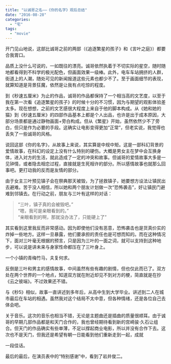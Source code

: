 ```yaml
---
title: "以诚哥之名——《你的名字》观后总结"
date: "2016-08-28"
categories: 
  - "宅"
tags: 
  - "movie"
---
```


开门见山地说，这部比诚哥之前的两部（《追逐繁星的孩子》和《言叶之庭》）都要合我胃口。  

品质上没什么可说的，一如既往的漂亮。诚哥依然执着于不切实际的星空，随时随地都看得到不科学的极光配色，但画面效果一级棒。此外，电车车站拥挤的人群，街道上的人潮，随处可见的新闻报道这些元素也都少不了。至于画面细节的表现，就算知道是背景狂魔，依然是让我有点吃惊的程度。  

到《秒速五厘米》为止的作品，诚哥的作品都保持了一个相当高的文艺度，以至于我在第一次看《追逐繁星的孩子》的时候十分的不习惯，因为与期望的观影体验差太多。现在想想，之前的文艺感很大程度上来自于他的脚本构成。从《她和她的猫》到《秒速五厘米》的四部作品基本上都是个人出品，也许是出于成本原因，大部分场景都是通过静物画面+旁白构成。但从《繁星》开始，虽然依然少不了旁白，但只是作为必要的手段。这确实让电影变得更加“正常”，但老实说，我觉得也丢失了一些诚哥的风格。

说回这部《你的名字》，从故事上来说，其实算是中规中矩。这是一部科幻背景的爱情故事，在科幻的设定上没有什么特别的硬伤。大概是男女主在梦中会互换身体，进入对方的生活，就此造成了一定的冲突和故事。但诚哥的爱情故事大多是一见钟情，或者隐去相恋过程，直接就是生死相许的部分。所以感情故事也就那么回事吧。更打动我的反而是友情的部分。

由于女主三叶预见镇子会在祭典那天被毁，为了拯救镇子，她要想方设法让镇民出去避难。苦于没人相信，所以她和两个朋友计划做一次“恐怖袭击”，好让镇民门避难到邻镇去。在行动之前，朋友与三叶有这样的对话：

> “三叶，镇子真的会被毁吧。”  
> “嗯，我可是亲眼看到的。”  
> “亲眼看到的啊，那就没办法了，只能硬上了”

其实看到这里我反而非常感动。因为即使他们没有恶意，恐怖袭击也是货真价实的炸掉一些地方。这样一旦暴露，他们要承担的责任也是可想而知的。而在这种情况下，面对三叶毫无根据的预言，只是因为三叶的一面之词，就可以支持到这种地步，可以说是讲未来与身家性命都压在了三叶身上。

一个小镇的青梅竹马，夫复何求。

反倒是三叶和男主的感情故事，中间虽然有些有趣的剧情，但也仅此而已了。双方处在两个世界的一个地点，知道双方就在附近却见不到对方的梗，简直就是在抄《云之彼端》。不过效果还不错。

与《秒5》相似，故事一直讲述到多年后，从高中生到大学毕业。讲述到二人在城市最后在车站的相遇。虽然我对这个结局不太中意，但各种情绪，还是各位自己去体会吧。

关于音乐。这次的音乐也相当不错，无论是主题曲还是插曲的质量很顺耳。由于诚哥的早期几部作品都是和天门合作的，我也曾经期待看到新的宫崎骏·久石让组合。但天门的作品确实有些单薄，不足以撑起商业电影，所以并没有合作下去。这次也不是天门，但我还是希望有朝一日能看到他们重新走到一起，成就

一段佳话。

最后的最后，在演员表中的“特别感谢”中，看到了岩井俊二。
